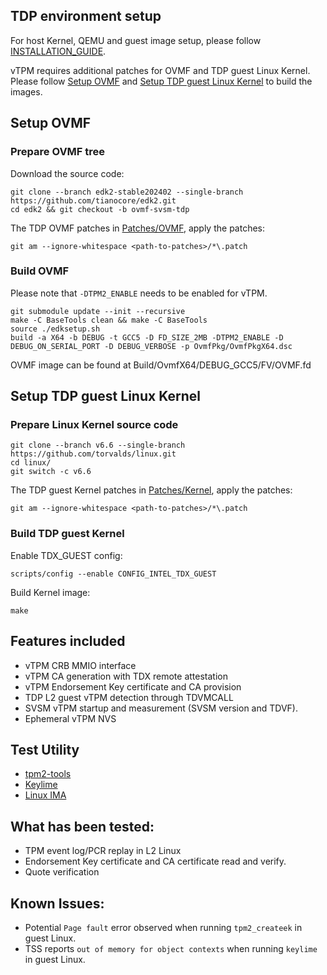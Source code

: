 ## TDP environment setup

For host Kernel, QEMU and guest image setup, please follow [INSTALLATION_GUIDE](https://github.com/intel-staging/td-partitioning-svsm/blob/svsm-tdp-patches/INSTALLATION_GUIDE.md).

vTPM requires additional patches for OVMF and TDP guest Linux Kernel. Please follow [Setup OVMF](#Setup-OVMF) and [Setup TDP guest Linux Kernel](#Setup-TDP-guest-Linux-Kernel) to build the images.

## Setup OVMF

### Prepare OVMF tree

Download the source code:

```
git clone --branch edk2-stable202402 --single-branch https://github.com/tianocore/edk2.git
cd edk2 && git checkout -b ovmf-svsm-tdp
```

The TDP OVMF patches in [Patches/OVMF](Patches/OVMF), apply the patches:
```
git am --ignore-whitespace <path-to-patches>/*\.patch
```

### Build OVMF

Please note that `-DTPM2_ENABLE` needs to be enabled for vTPM.

```
git submodule update --init --recursive
make -C BaseTools clean && make -C BaseTools
source ./edksetup.sh
build -a X64 -b DEBUG -t GCC5 -D FD_SIZE_2MB -DTPM2_ENABLE -D DEBUG_ON_SERIAL_PORT -D DEBUG_VERBOSE -p OvmfPkg/OvmfPkgX64.dsc
```

OVMF image can be found at Build/OvmfX64/DEBUG_GCC5/FV/OVMF.fd

## Setup TDP guest Linux Kernel

### Prepare Linux Kernel source code

```
git clone --branch v6.6 --single-branch https://github.com/torvalds/linux.git
cd linux/
git switch -c v6.6
```

The TDP guest Kernel patches in [Patches/Kernel](Patches/Kernel), apply the patches:

```
git am --ignore-whitespace <path-to-patches>/*\.patch
```

### Build TDP guest Kernel

Enable TDX_GUEST config:

```
scripts/config --enable CONFIG_INTEL_TDX_GUEST
```

Build Kernel image:

```
make
```

## Features included
 - vTPM CRB MMIO interface
 - vTPM CA generation with TDX remote attestation
 - vTPM Endorsement Key certificate and CA provision
 - TDP L2 guest vTPM detection through TDVMCALL
 - SVSM vTPM startup and measurement (SVSM version and TDVF).
 - Ephemeral vTPM NVS

## Test Utility
 - [tpm2-tools](https://tpm2-tools.readthedocs.io/en/latest/INSTALL/)
 - [Keylime](https://github.com/keylime/rust-keylime)
 - [Linux IMA](https://www.redhat.com/en/blog/how-use-linux-kernels-integrity-measurement-architecture)

## What has been tested:
 - TPM event log/PCR replay in L2 Linux
 - Endorsement Key certificate and CA certificate read and verify.
 - Quote verification

## Known Issues:
 - Potential `Page fault` error observed when running `tpm2_createek` in guest Linux.
 - TSS reports `out of memory for object contexts` when running `keylime` in guest Linux.